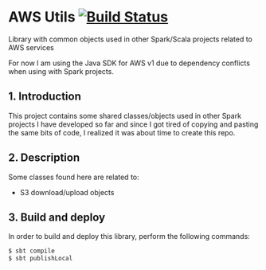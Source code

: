 # AWS Utils [![Build Status](https://travis-ci.org/andersonkmi/aws-utils.svg?branch=master)](https://travis-ci.org/andersonkmi/aws-utils)
Library with common objects used in other Spark/Scala projects related to AWS services

For now I am using the Java SDK for AWS v1 due to dependency conflicts when using with Spark projects.

## 1. Introduction

This project contains some shared classes/objects used in other Spark projects I have developed so far and since I got
tired of copying and pasting the same bits of code, I realized it was about time to create this repo.

## 2. Description

Some classes found here are related to:
- S3 download/upload objects

## 3. Build and deploy

In order to build and deploy this library, perform the following commands:

```bash
$ sbt compile
$ sbt publishLocal
```